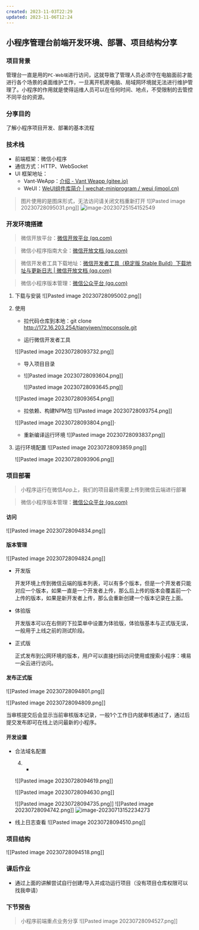 ```yaml
---
created: 2023-11-03T22:29
updated: 2023-11-06T12:24
---
```

## 小程序管理台前端开发环境、部署、项目结构分享

### 项目背景

管理台一直是用的`PC-Web端`进行访问，这就导致了管理人员必须守在电脑面前才能进行各个场景的桌面维护工作，一旦离开机房电脑、局域网环境就无法进行维护管理了。小程序的作用就是使得运维人员可以在任何时间、地点，不受限制的去管控不同平台的资源。



### 分享目的

了解小程序项目开发、部署的基本流程



### 技术栈

- 前端框架：微信小程序
- 通信方式：HTTP、WebSocket
- UI 框架地址：
  - Vant-WeApp：[介绍 - Vant Weapp (gitee.io)](https://vant-contrib.gitee.io/vant-weapp/#/home)
  - WeUI：[WeUI组件库简介 | wechat-miniprogram / weui (imool.cn)](https://www.imool.cn/weui/docs/)

> 图片使用的是图床形式，无法访问请关闭文档重新打开
![[Pasted image 20230728095031.png]]
![image-20230725154152549](http://cdn.chhhh.cn/image-20230725154152549.png)



### 开发环境搭建

> 微信开放平台：[微信开放平台 (qq.com)](https://open.weixin.qq.com/home)

> 微信小程序指南大全：[微信开放文档 (qq.com)](https://developers.weixin.qq.com/miniprogram/dev/framework/)

> 微信开发者工具下载地址：[微信开发者工具（稳定版 Stable Build）下载地址与更新日志 | 微信开放文档 (qq.com)](https://developers.weixin.qq.com/miniprogram/dev/devtools/stable.html)

> 微信小程序版本管理：[微信公众平台 (qq.com)](https://mp.weixin.qq.com/)



1. 下载与安装
![[Pasted image 20230728095002.png]]
2. 使用

   - 拉代码仓库到本地：git clone http://172.16.203.254/tianyiwen/mpconsole.git

   - 运行微信开发者工具

	![[Pasted image 20230728093732.png]]

   - 导入项目目录
   - ![[Pasted image 20230728093604.png]]

   

     ![[Pasted image 20230728093645.png]]


	![[Pasted image 20230728093654.png]]
  

   - 拉依赖、构建NPM包
	![[Pasted image 20230728093754.png]]
    
	![[Pasted image 20230728093804.png]]·
     

   - 重新编译运行环境
	![[Pasted image 20230728093837.png]]
	

3. 运行环境配置
	![[Pasted image 20230728093859.png]]
   
	![[Pasted image 20230728093906.png]]
   



### 项目部署

> 小程序运行在微信App上，我们的项目最终需要上传到微信云端进行部署

> 微信小程序版本管理：[微信公众平台 (qq.com)](https://mp.weixin.qq.com/)



#### 访问

![[Pasted image 20230728094834.png]]

#### 版本管理

![[Pasted image 20230728094824.png]]

- 开发版

  开发环境上传到微信云端的版本列表，可以有多个版本，但是一个开发者只能对应一个版本，如果一直是一个开发者上传，那么后上传的版本会覆盖前一个上传的版本，如果是新开发者上传，那么会重新创建一个版本记录在上面。

- 体验版

  开发版本可以在右侧的下拉菜单中设置为体验版，体验版基本与正式版无误，一般用于上线之前的测试阶段。

- 正式版

  正式发布到公网环境的版本，用户可以直接扫码访问使用或搜索小程序：噢易一朵云进行访问。

#### 发布正式版
![[Pasted image 20230728094801.png]]

![[Pasted image 20230728094809.png]]


当审核提交后会显示当前审核版本记录，一般1个工作日内就审核通过了，通过后提交发布即可在线上访问最新的小程序。

#### 开发设置

- 合法域名配置

  4. -

	     
	![[Pasted image 20230728094619.png]]
    
     ![[Pasted image 20230728094630.png]]

     ![[Pasted image 20230728094735.png]]
	![[Pasted image 20230728094742.png]]
  ![image-20230713152234273](http://cdn.chhhh.cn/image-20230713152234273.png)

- 线上日志查看
![[Pasted image 20230728094510.png]]




### 项目结构
![[Pasted image 20230728094518.png]]










### 课后作业

- 通过上面的讲解尝试自行创建/导入并成功运行项目（没有项目仓库权限可以找我申请）



### 下节预告

> 小程序前端重点业务分享
![[Pasted image 20230728094527.png]]

